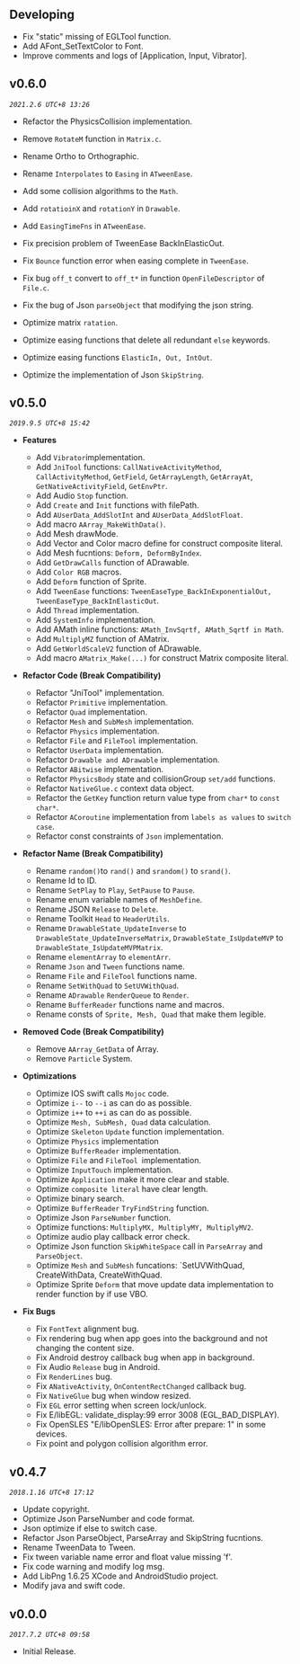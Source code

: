 ## Developing

* Fix "static" missing of EGLTool function.
* Add AFont_SetTextColor to Font.
* Improve comments and logs of [Application, Input, Vibrator].

## v0.6.0

_`2021.2.6 UTC+8 13:26`_

* Refactor the PhysicsCollision implementation.
* Remove `RotateM` function in `Matrix.c`.

* Rename Ortho to Orthographic.
* Rename `Interpolates` to `Easing` in `ATweenEase`.

* Add some collision algorithms to the `Math`.
* Add `rotatioinX` and `rotationY` in `Drawable`. 
* Add `EasingTimeFns` in `ATweenEase`. 

* Fix precision problem of TweenEase BackInElasticOut.
* Fix `Bounce` function error when easing complete in `TweenEase`.
* Fix bug `off_t` convert to `off_t*` in function `OpenFileDescriptor` of `File.c`.
* Fix the bug of Json `parseObject` that modifying the json string.

* Optimize matrix `ratation`.
* Optimize easing functions that delete all redundant `else` keywords.
* Optimize easing functions `ElasticIn, Out, IntOut`.
* Optimize the implementation of Json `SkipString`.


## v0.5.0
_`2019.9.5 UTC+8 15:42`_

* **Features**

  * Add `Vibrator`implementation.
  * Add `JniTool` functions: `CallNativeActivityMethod`, `CallActivityMethod`, `GetField`, `GetArrayLength`, `GetArrayAt`, `GetNativeActivityField`, `GetEnvPtr`.
  * Add Audio `Stop` function.
  * Add `Create` and `Init` functions with filePath.
  * Add `AUserData_AddSlotInt` and `AUserData_AddSlotFloat`.
  * Add macro `AArray_MakeWithData()`.
  * Add Mesh drawMode.
  * Add Vector and Color macro define for construct composite literal.
  * Add Mesh fucntions: `Deform, DeformByIndex`.
  * Add `GetDrawCalls` function of ADrawable.
  * Add `Color RGB` macros.
  * Add `Deform` function of Sprite.
  * Add `TweenEase` functions: `TweenEaseType_BackInExponentialOut, TweenEaseType_BackInElasticOut`.
  * Add `Thread` implementation.
  * Add `SystemInfo` implementation.
  * Add AMath inline functions: `AMath_InvSqrtf, AMath_Sqrtf in Math`.
  * Add `MultiplyMZ` function of AMatrix.
  * Add `GetWorldScaleV2` function of ADrawable.
  * Add macro `AMatrix_Make(...)` for construct Matrix composite literal.


* **Refactor Code (Break Compatibility)**

  * Refactor "JniTool" implementation.
  * Refactor `Primitive` implementation.
  * Refactor `Quad` implementation.
  * Refactor `Mesh` and `SubMesh` implementation.
  * Refactor `Physics` implementation.
  * Refactor `File` and `FileTool` implementation.
  * Refactor `UserData` implementation.
  * Refactor `Drawable and ADrawable` implementation.
  * Refactor `ABitwise` implementation.
  * Refactor `PhysicsBody` state and collisionGroup `set/add` functions.
  * Refactor `NativeGlue.c` context data object.
  * Refactor the `GetKey` function return value type from `char*` to `const char*`.
  * Refactor `ACoroutine` implementation from `labels as values` to `switch case`.
  * Refactor const constraints of `Json` implementation.


* **Refactor Name (Break Compatibility)**

  * Rename `random()`to `rand()` and `srandom()` to `srand()`.
  * Rename Id to ID.
  * Rename `SetPlay` to `Play`, `SetPause` to `Pause`.
  * Rename enum variable names of `MeshDefine`.
  * Rename JSON `Release` to `Delete`.
  * Rename Toolkit `Head` to `HeaderUtils`.
  * Rename `DrawableState_UpdateInverse` to `DrawableState_UpdateInverseMatrix`, `DrawableState_IsUpdateMVP` to `DrawableState_IsUpdateMVPMatrix`.
  * Rename `elementArray` to `elementArr`.
  * Rename `Json` and `Tween` functions name.
  * Rename `File` and `FileTool` functions name.
  * Rename `SetWithQuad` to `SetUVWithQuad`.
  * Rename `ADrawable` `RenderQueue` to `Render`.
  * Rename `BufferReader` functions name and macros.
  * Rename consts of `Sprite, Mesh, Quad` that make them legible.


* **Removed Code (Break Compatibility)**

  * Remove `AArray_GetData` of Array.
  * Remove `Particle` System.


* **Optimizations**

  * Optimize IOS swift calls `Mojoc` code.
  * Optimize `i--` to `--i` as can do as possible.
  * Optimize `i++` to `++i` as can do as possible.
  * Optimize `Mesh, SubMesh, Quad` data calculation.
  * Optimize `Skeleton` `Update` function implementation.
  * Optimize `Physics` implementation
  * Optimize `BufferReader` implementation.
  * Optimize `File` and `FileTool `implementation.
  * Optimize `InputTouch` implementation.
  * Optimize `Application` make it more clear and stable.
  * Optimize `composite literal` have clear length.
  * Optimize binary search.
  * Optimize `BufferReader` `TryFindString` function.
  * Optimize Json `ParseNumber` function.
  * Optimize functions: `MultiplyMX, MultiplyMY, MultiplyMV2`.
  * Optimize audio play callback error check.
  * Optimize Json function `SkipWhiteSpace` call in `ParseArray` and `ParseObject`.
  * Optimize `Mesh` and `SubMesh` funcations: `SetUVWithQuad, CreateWithData, CreateWithQuad.
  * Optimize Sprite `Deform` that move update data implementation to render function by if use VBO.


* **Fix Bugs**

  * Fix `FontText` alignment bug.
  * Fix rendering bug when app goes into the background and not changing the content size.
  * Fix Android destroy callback bug when app in background.
  * Fix Audio `Release` bug in Android.
  * Fix `RenderLines` bug.
  * Fix `ANativeActivity`, `OnContentRectChanged` callback bug.
  * Fix `NativeGlue` bug when window resized.
  * Fix `EGL` error setting when screen lock/unlock.
  * Fix E/libEGL: validate_display:99 error 3008 (EGL_BAD_DISPLAY).
  * Fix OpenSLES "E/libOpenSLES: Error after prepare: 1" in some devices.
  * Fix point and polygon collision algorithm error.


## v0.4.7
_`2018.1.16 UTC+8 17:12`_

* Update copyright.
* Optimize Json ParseNumber and code format.
* Json optimize if else to switch case.
* Refactor Json ParseObject, ParseArray and SkipString fucntions.
* Rename TweenData to Tween.
* Fix tween variable name error and float value missing 'f'.
* Fix code warning and modify log msg.
* Add LibPng 1.6.25 XCode and AndroidStudio project.
* Modify java and swift code.


## v0.0.0
_`2017.7.2 UTC+8 09:58`_

* Initial Release.
